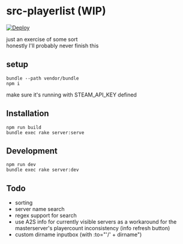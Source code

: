 # src-playerlist (WIP)

[![Deploy](https://www.herokucdn.com/deploy/button.svg)](https://heroku.com/deploy)

just an exercise of some sort\
honestly I'll probably never finish this

## setup
```
bundle --path vendor/bundle
npm i
```
make sure it's running with STEAM_API_KEY defined

## Installation
```
npm run build
bundle exec rake server:serve
```

## Development
```
npm run dev
bundle exec rake server:dev
```

## Todo
- sorting
- server name search
- regex support for search
- use A2S info for currently visible servers as a workaround for the masterserver's playercount inconsistency (info refresh button)
- custom dirname inputbox (with :to="'/' + dirname")